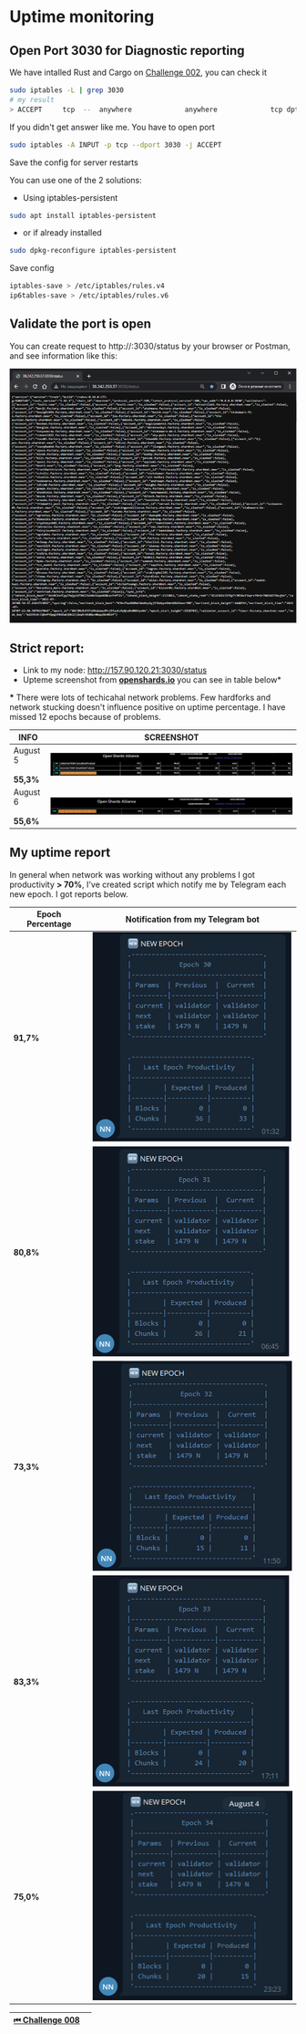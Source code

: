 # Uptime monitoring

## Open Port 3030 for Diagnostic reporting

We have intalled Rust and Cargo on [Challenge 002](./challenge_002.md), you can check it

```bash
sudo iptables -L | grep 3030
# my result
> ACCEPT     tcp  --  anywhere             anywhere             tcp dpt:3030
```

If you didn't get answer like me. You have to open port

```bash
sudo iptables -A INPUT -p tcp --dport 3030 -j ACCEPT
```

Save the config for server restarts

You can use one of the 2 solutions:

- Using iptables-persistent

```bash
sudo apt install iptables-persistent
```

- or if already installed

```bash
sudo dpkg-reconfigure iptables-persistent
```

Save config

```bash
iptables-save > /etc/iptables/rules.v4
ip6tables-save > /etc/iptables/rules.v6
```

## Validate the port is open

You can create request to http://<YOUR IP>:3030/status by your browser or Postman, and see information like this:

![img](../images/node/port_3030_status.png)

## Strict report:

- Link to my node: http://157.90.120.21:3030/status
- Upteme screenshot from [**openshards.io**](https://openshards.io/shardnet-uptime-scoreboard/) you can see in table below\*

<b>\*</b> There were lots of techicahal network problems. Few hardforks and network stucking doesn't influence positive on uptime percentage. I have missed 12 epochs because of problems.

| **INFO**                    | **SCREENSHOT**                                                   |
| --------------------------- | ---------------------------------------------------------------- |
| August 5 <br><br> **55,3%** | ![img](../images/scoreboard/05-08-2022_stakewars-scoreboard.PNG) |
| August 6 <br><br> **55,6%** | ![img](../images/scoreboard/06-08-2022_stakewars-scoreboard.PNG) |

## My uptime report

In general when network was working without any problems I got productivity **> 70%**,
I've created script which notify me by Telegram each new epoch. I got reports below.

| Epoch Percentage | Notification from my Telegram bot                               |
| ---------------- | --------------------------------------------------------------- |
| **91,7%**        | ![img](../images/scoreboard/epoch30_tg-uptime-notification.png) |
| **80,8%**        | ![img](../images/scoreboard/epoch31_tg-uptime-notification.png) |
| **73,3%**        | ![img](../images/scoreboard/epoch32_tg-uptime-notification.png) |
| **83,3%**        | ![img](../images/scoreboard/epoch33_tg-uptime-notification.png) |
| **75,0%**        | ![img](../images/scoreboard/epoch34_tg-uptime-notification.png) |

| [⏮ Challenge 008 ](./challenge_008.md) | <!--  [Challenge 010 ⏭](./challenge_010.md) --> |
| -------------------------------------- | ----------------------------------------------- |

